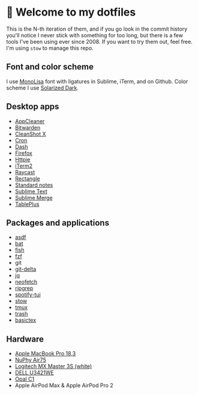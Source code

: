 # 👋 Welcome to my dotfiles

This is the N-th iteration of them, and if you go look in the commit history you'll notice I never stick with something for too long, but there is a few tools I've been using ever since 2008. If you want to try them out, feel free. I'm using `stow` to manage this repo.

## Font and color scheme

I use [MonoLisa](https://www.monolisa.dev/) font with ligatures in Sublime, iTerm, and on Github. Color scheme I use [Solarized Dark](https://ethanschoonover.com/solarized/).

## Desktop apps

- [AppCleaner](https://freemacsoft.net/appcleaner/)
- [Bitwarden](https://bitwarden.com/)
- [CleanShot X](https://cleanshot.com/)
- [Cron](https://cron.com/)
- [Dash](https://kapeli.com/dash)
- [Firefox](https://www.mozilla.org/en-US/firefox/new/)
- [Httpie](https://httpie.io/)
- [iTerm2](https://iterm2.com/)
- [Raycast](https://www.raycast.com/)
- [Rectangle](https://rectangleapp.com/)
- [Standard notes](https://standardnotes.com/)
- [Sublime Text](https://www.sublimetext.com/)
- [Sublime Merge](https://www.sublimemerge.com/)
- [TablePlus](https://tableplus.com/)

## Packages and applications

- [asdf](https://asdf-vm.com/)
- [bat](https://github.com/sharkdp/bat)
- [fish](https://fishshell.com/)
- [fzf](https://github.com/junegunn/fzf)
- git
- [git-delta](https://github.com/dandavison/delta)
- [jq](https://stedolan.github.io/jq/)
- [neofetch](https://github.com/dylanaraps/neofetch)
- [ripgrep](https://github.com/BurntSushi/ripgrep)
- [spotify-tui](https://github.com/Rigellute/spotify-tui)
- [stow](https://www.gnu.org/software/stow/)
- [tmux](https://github.com/tmux/tmux)
- [trash](https://hasseg.org/trash/)
- [basictex](https://tug.org/mactex/morepackages.html)

## Hardware

- [Apple MacBook Pro 18,3](https://everymac.com/systems/apple/macbook_pro/specs/macbook-pro-m1-pro-8-core-cpu-14-core-gpu-14-2021-specs.html)
- [NuPhy Air75](https://nuphy.com/collections/keyboards/products/air75)
- [Logitech MX Master 3S (white)](https://nuphy.com/collections/keyboards/products/air75)
- [DELL U3421WE](https://www.dell.com/en-us/shop/dell-ultrasharp-34-curved-usb-c-hub-monitor-u3421we/apd/210-axqs/monitors-monitor-accessories)
- [Opal C1](https://opalcamera.com/)
- Apple AirPod Max & Apple AirPod Pro 2
